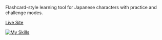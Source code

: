 Flashcard-style learning tool for Japanese characters with practice and challenge modes.

[Live Site](https://japanese-kana.vercel.app/)

[![My Skills](https://skillicons.dev/icons?i=react,firebase)](https://skillicons.dev)
